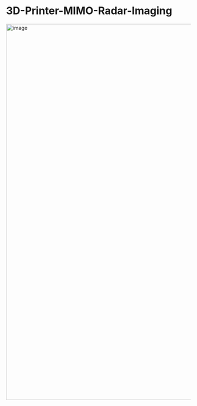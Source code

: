 # 3D-Printer-MIMO-Radar-Imaging
<img width="1536" height="1024" alt="image" src="https://github.com/user-attachments/assets/294e5f25-6aec-49b7-a7d4-6566eccb28fe" />
